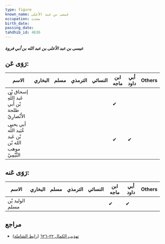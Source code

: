 ```yaml
---
type: figure
known_name: عيسى بن عبد الأعلى
occupation: محدث
birth_date:
passing_date:
tahdhib_id: 4636
---
```

##### عيسى بن عبد الأعلى بن عبد الله بن أبي فروة

## رَوَى عَن:
| الاسم                                                     | البخاري | مسلم | الترمذي | النسائي | ابن ماجه | أبي داود | Others |
| --------------------------------------------------------- | ------- | ---- | ------- | ------- | -------- | -------- | ------ |
| إسحاق بْن عَبد اللَّهِ بْن أَبي طلحة الأَنْصارِيّ         |         |      |         |         | ✔        |          |        |
| أبي يحيى عُبَيد اللَّه بْن عَبد الله بْن موهب التَّيْمِيّ |         |      |         |         | ✔        | ✔        |        |
## رَوَى عَنه:
| الاسم           | البخاري | مسلم | الترمذي | النسائي | ابن ماجه | أبي داود | Others |
| --------------- | ------- | ---- | ------- | ------- | -------- | -------- | ------ |
| الوليد بْن مسلم |         |      |         |         | ✔        | ✔        |        |
## مراجع
- [تهذيب الكمال ٢٢-٦٢٦](obsidian://open?vault=Tahdhib-al-Kamal&file=Figures/٤٦٣٦-عيسى%20بن%20عبد%20الأعلى%20بن%20عبد%20الله%20بن%20أبي%20فروة) ([رابط الشاملة](https://shamela.ws/book/3722/11879))